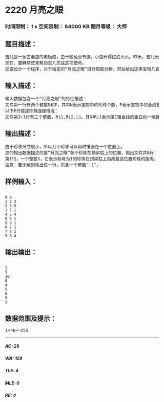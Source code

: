 # 2220 月亮之眼   
### 时间限制： 1 s     空间限制： 64000 KB     题目等级： 大师  
## 题目描述：  

<pre>
吉儿是一家古董店的老板娘，由于她经营有道，小店开得红红火火。昨天，吉儿无意之中得到了散落民间几百年的珍宝—月亮之眼。吉儿深知“月亮之眼”价值连城：它是由许多珍珠相连而成的，工匠们用金线连接珍珠，每根金线连接两个珍珠；同时又对每根金线染上两种颜色，一半染成银白色，一半染成黛黑色。由于吉儿自小熟读古籍，所以还晓得“月亮之眼”的神秘传说：“月亮之眼”原是一个古代寺庙的宝物，原本是挂在佛堂的一根顶梁柱上的，整个宝物垂直悬挂，所有珍珠排成一线，且都镶嵌在柱子里，而每一根金线又都是绷紧的，并且金线的银白色一端始终在黛黑色一端的上方；然而，在一个月圆之夜，“月亮之眼”突然从柱里飞出，掉落下来，宝物本身完好无损，只是僧侣们再也无法以原样把“月亮之眼”嵌入柱子中了。吉儿望着这个神秘的宝物，回忆着童年读到的传说，顿时萌发出恢复“月亮之眼”的冲动，但是摆弄了几天依旧没有成功。
现在，要麻烦您来帮助吉儿完成这项使命。
您要设计一个程序，对于给定的“月亮之眼”进行周密分析，然后给出这串宝物几百年前嵌在佛堂顶梁柱上的排列模样。给定的“月亮之眼”有N个珍珠和P根金线，所有珍珠按一定顺序有了一个序号：1、2…、N。
</pre>
  
  
## 输入描述：  

<pre>
输入数据包含一个“月亮之眼”的特征描述：
文件第一行有两个整数N和P，其中N表示宝物中的珍珠个数，P表示宝物中的金线根数；
以下P行描述珍珠连接情况：
文件第I+1行有三个整数，Ri1,Ri2,Li。其中Ri1表示第I根金线的银白色一端连接的珍珠序号；Ri2表示第I根金线的黛黑色一端连接的珍珠序号；Li表示第I根金线的长度。
</pre>
  
  
## 输出描述：  

<pre>
由于珍珠尺寸很小，所以几个珍珠可以同时镶嵌在一个位置上。
您的输出数据描述的是“月亮之眼”各个珍珠在顶梁柱上的位置，输出文件共N行：
第I行，一个整数S，它表示标号为I的珍珠在顶梁柱上距离最高位置珍珠的距离。
注意：若无解则输出仅一行，包含一个整数“-1”。
</pre>
  
  
## 样例输入：  

<pre><code>
9 9
1 2 3
2 3 5
2 7 1
4 5 4
5 6 1
5 9 1
6 7 1
7 8 3
9 8 4
</code></pre>
  
  
## 输出输出：  

<pre><code>
2
5
10
0
4
5
6
9
5
</code></pre>
  
  
## 数据范围及提示：  

<pre>
1<=N<=255
</pre>
  
  
***  

##### AC: 29  
##### WA: 129  
##### TLE: 4  
##### MLE: 0  
##### RE: 4  
